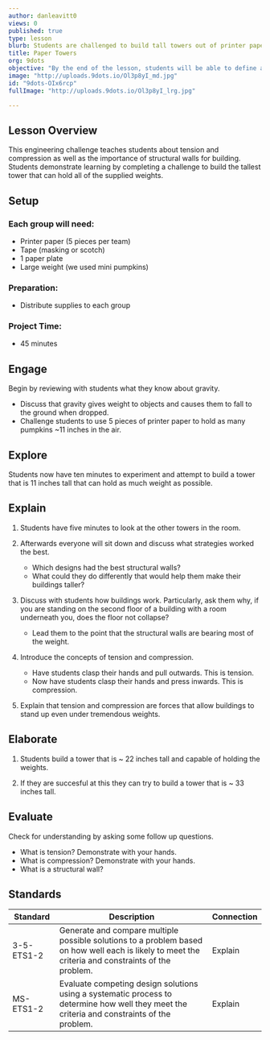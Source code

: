 ```yaml
---
author: danleavitt0
views: 0
published: true
type: lesson
blurb: Students are challenged to build tall towers out of printer paper and tape that are strong enough to hold several weights on top.
title: Paper Towers
org: 9dots
objective: "By the end of the lesson, students will be able to define a structural wall and demonstrate learning by creating a sturdy #tower capable of holding weight."
image: "http://uploads.9dots.io/Ol3p8yI_md.jpg"
id: "9dots-OIx6rcp"
fullImage: "http://uploads.9dots.io/Ol3p8yI_lrg.jpg"

---
```


## Lesson Overview
This engineering challenge teaches students about tension and compression as well as the importance of structural walls for building. Students demonstrate learning by completing a challenge to build the tallest tower that can hold all of the supplied weights.

## Setup

### Each group will need: 

- Printer paper (5 pieces per team)
- Tape (masking or scotch)
- 1 paper plate
- Large weight (we used mini pumpkins)

### Preparation:

- Distribute supplies to each group

### Project Time:

- 45 minutes

## Engage

Begin by reviewing with students what they know about gravity. 
	
- Discuss that gravity gives weight to objects and causes them to fall to the ground when dropped.
- Challenge students to use 5 pieces of printer paper to hold as many pumpkins ~11 inches in the air.

## Explore
Students now have ten minutes to experiment and attempt to build a tower that is 11 inches tall that can hold as much weight as possible.

## Explain

1. Students have five minutes to look at the other towers in the room.  

2. Afterwards everyone will sit down and discuss what strategies worked the best. 
	- Which designs had the best structural walls?
	- What could they do differently that would help them make their buildings taller?

3. 	Discuss with students how buildings work.  Particularly, ask them why, if you are standing on the second floor of a building with a room underneath you, does the floor not collapse?  
	- Lead them to the point that the structural walls are bearing most of the weight.
    
4. Introduce the concepts of tension and compression.  
	- Have students clasp their hands and pull outwards.  This is tension.  
    - Now have students clasp their hands and press inwards.  This is compression.  

5. Explain that tension and compression are forces that allow buildings to stand up even under tremendous weights.

## Elaborate

1. Students build a tower that is ~ 22 inches tall and capable of holding the weights.

2. If they are succesful at this they can try to build a tower that is ~ 33 inches tall.

## Evaluate

Check for understanding by asking some follow up questions.

- What is tension? Demonstrate with your hands.
- What is compression? Demonstrate with your hands.
- What is a structural wall?

## Standards

Standard | Description | Connection
--- | --- | ---
3-5-ETS1-2 | Generate and compare multiple possible solutions to a problem based on how well each is likely to meet the criteria and constraints of the problem. | Explain
MS-ETS1-2 | Evaluate competing design solutions using a systematic process to determine how well they meet the criteria and constraints of the problem. | Explain
